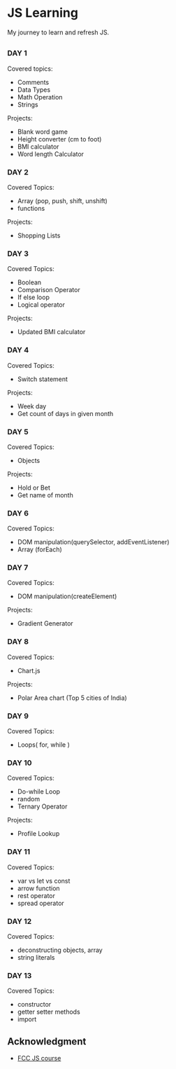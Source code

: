 # JS Learning

My journey to learn and refresh JS.

## 

### DAY 1

Covered topics:
- Comments
- Data Types
- Math Operation
- Strings

Projects:
- Blank word game
- Height converter (cm to foot)
- BMI calculator
- Word length Calculator

### DAY 2

Covered Topics:
- Array (pop, push, shift, unshift)
- functions

Projects:
- Shopping Lists

### DAY 3

Covered Topics:
- Boolean 
- Comparison Operator
- If else loop
- Logical operator

Projects:
- Updated BMI calculator

### DAY 4

Covered Topics:
- Switch statement

Projects:
- Week day
- Get count of days in given month

### DAY 5

Covered Topics:
- Objects

Projects:
- Hold or Bet
- Get name of month

### DAY 6

Covered Topics:
- DOM manipulation(querySelector, addEventListener)
- Array (forEach)

### DAY 7

Covered Topics:
- DOM manipulation(createElement)

Projects:
- Gradient Generator

### DAY 8

Covered Topics:
- Chart.js

Projects:
- Polar Area chart (Top 5 cities of India)

### DAY 9

Covered Topics:
- Loops( for, while )

### DAY 10

Covered Topics:
- Do-while Loop
- random
- Ternary Operator

Projects:
- Profile Lookup

### DAY 11

Covered Topics:
- var vs let vs const
- arrow function
- rest operator
- spread operator

### DAY 12

Covered Topics:
- deconstructing objects, array
- string literals

### DAY 13

Covered Topics:
- constructor
- getter setter methods
- import


## Acknowledgment 

- [FCC JS course](https://www.youtube.com/watch?v=PkZNo7MFNFg)
